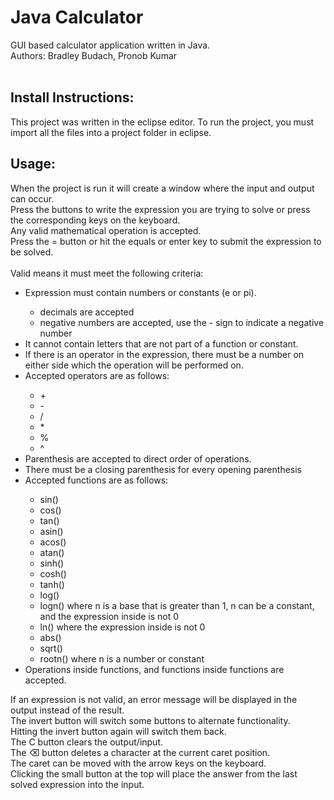 # Java Calculator

GUI based calculator application written in Java.<br>
Authors: Bradley Budach, Pronob Kumar
<br><br>
## Install Instructions:
This project was written in the eclipse editor. To run the project, you must import all the files into a project folder in eclipse. 
<br>
## Usage:
When the project is run it will create a window where the input and output can occur.<br>
Press the buttons to write the expression you are trying to solve or press the corresponding keys on the keyboard.<br>
Any valid mathematical operation is accepted.<br>
Press the = button or hit the equals or enter key to submit the expression to be solved.<br>
<br>
Valid means it must meet the following criteria:
    <ul>
        <li>Expression must contain numbers or constants (e or pi). </li>
        <ul>
            <li>decimals are accepted</li>
            <li>negative numbers are accepted, use the - sign to indicate a negative number</li>
        </ul>
        <li>It cannot contain letters that are not part of a function or constant.</li>
        <li>If there is an operator in the expression, there must be a number on either side which the operation will be performed on. </li>
        <li>Accepted operators are as follows:</li>
        <ul>
            <li>+</li>
            <li>-</li>
            <li>/</li>
            <li>*</li>
            <li>%</li>
            <li>^</li>
        </ul>
        <li>Parenthesis are accepted to direct order of operations.</li>
        <li>There must be a closing parenthesis for every opening parenthesis</li>
        <li>Accepted functions are as follows:</li>
        <ul>
            <li>sin()</li>
            <li>cos()</li>
            <li>tan()</li>
            <li>asin()</li>
            <li>acos()</li>
            <li>atan()</li>
            <li>sinh()</li>
            <li>cosh()</li>
            <li>tanh()</li>
            <li>log()</li>
            <li>logn() where n is a base that is greater than 1, n can be a constant, and the expression inside is not 0</li>
            <li>ln() where the expression inside is not 0</li>
            <li>abs()</li>
            <li>sqrt()</li>
            <li>rootn() where n is a number or constant</li>
        </ul>
        <li>Operations inside functions, and functions inside functions are accepted.</li>
    </ul>
    

If an expression is not valid, an error message will be displayed in the output instead of the result.<br>
The invert button will switch some buttons to alternate functionality. <br>
Hitting the invert button again will switch them back.<br>
The C button clears the output/input.<br>
The &#9003; button deletes a character at the current caret position.<br>
The caret can be moved with the arrow keys on the keyboard.<br>
Clicking the small button at the top will place the answer from the last solved expression into the input.<br>

